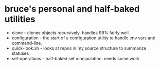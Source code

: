 # bruce's personal and half-baked utilities

- clone - clones objects recursively. handles 99% fairly well.
- configuration - the start of a configuration utility to handle env vars and command-line.
- quick-look.sh - looks at repos in my source structure to summarize statuses
- set-operations - half-baked set manipulation. needs some work.
